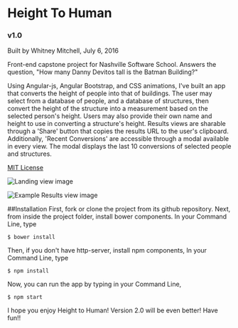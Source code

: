 # Height To Human
### v1.0

Built by Whitney Mitchell, July 6, 2016

Front-end capstone project for Nashville Software School. Answers the question, "How many Danny Devitos tall is the Batman Building?"

Using Angular-js, Angular Bootstrap, and CSS animations, I've built an app that converts the height of people into that of buildings. The user may select from a database of people, and a database of structures, then convert the height of the structure into a measurement based on the selected person's height. Users may also provide their own name and height to use in converting a structure's height.
Results views are sharable through a 'Share' button that copies the results URL to the user's clipboard.
Additionally, 'Recent Conversions' are accessible through a modal available in every view. The modal displays the last 10 conversions of selected people and structures.

[MIT License](https://github.com/whitney-mitchell/height-to-human/blob/master/LICENSE)

![Landing view image](https://cloud.githubusercontent.com/assets/18270005/16656979/582541b2-4426-11e6-8a53-2800a6dde62c.png "Landing view")

![Example Results view image](https://cloud.githubusercontent.com/assets/18270005/16656983/5bcff9f6-4426-11e6-95fe-3b502619833e.png "Example Results view")

##Installation
First, fork or clone the project from its github repository.
Next, from inside the project folder, install bower components. In your Command Line, type
```
$ bower install
```
Then, if you don't have http-server, install npm components, In your Command Line, type
```
$ npm install
```
Now, you can run the app by typing in your Command Line,
```
$ npm start
```
I hope you enjoy Height to Human! Version 2.0 will be even better!
Have fun!!



